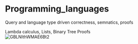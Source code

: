 # Programming_languages

Query and language type driven correctness, semnatics, proofs

Lambda calculus, Lists, Binary Tree Proofs  
![GBLNIthWMAE6Bt2](https://github.com/user-attachments/assets/5103a959-cace-40ac-a524-9e6d906d219d)
